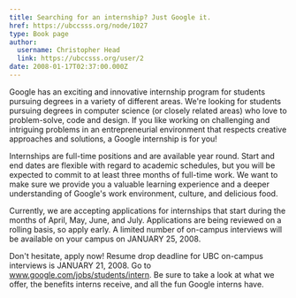 ```yaml
---
title: Searching for an internship? Just Google it. 
href: https://ubccsss.org/node/1027
type: Book page
author:
  username: Christopher Head
  link: https://ubccsss.org/user/2
date: 2008-01-17T02:37:00.000Z
---
```


<div class="field field-name-body field-type-text-with-summary field-label-hidden"><div class="field-items"><div class="field-item even"><p>Google has an exciting and innovative internship program for students pursuing degrees in a variety of different areas.  We&apos;re looking for students pursuing degrees in computer science (or closely related areas) who love to problem-solve, code and design.  If you like working on challenging and intriguing problems in an entrepreneurial environment that respects creative approaches and solutions, a Google internship is for you! </p>
<p>Internships are full-time positions and are available year round.  Start and end dates are flexible with regard to academic schedules, but you will be expected to commit to at least three months of full-time work.  We want to make sure we provide you a valuable learning experience and a deeper understanding of Google&apos;s work environment, culture, and delicious food. </p>
<p>Currently, we are accepting applications for internships that start during the months of April, May, June, and July.  Applications are being reviewed on a rolling basis, so apply early.  A limited number of on-campus interviews will be available on your campus on JANUARY 25, 2008.</p>
<p>Don&apos;t hesitate, apply now!  Resume drop deadline for UBC on-campus interviews is JANUARY 21, 2008. Go to <a href="https://www.google.com/jobs/students/intern">www.google.com/jobs/students/intern</a>.  Be sure to take a look at what we offer, the benefits interns receive, and all the fun Google interns have.</p>
</div></div></div>    <footer>
          </footer>